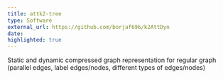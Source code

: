 ```yaml
---
title: attk2-tree
type: Software
external_url: https://github.com/borjaf696/k2AttDyn
date: 
highlighted: true
---
```


Static and dynamic compressed graph representation for regular graph (parallel edges, label edges/nodes, different types of edges/nodes)